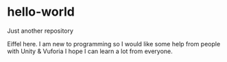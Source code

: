 # hello-world
Just another repository


Eiffel here. I am new to programming so I would like some help from people with Unity & Vuforia
I hope I can learn a lot from everyone.
